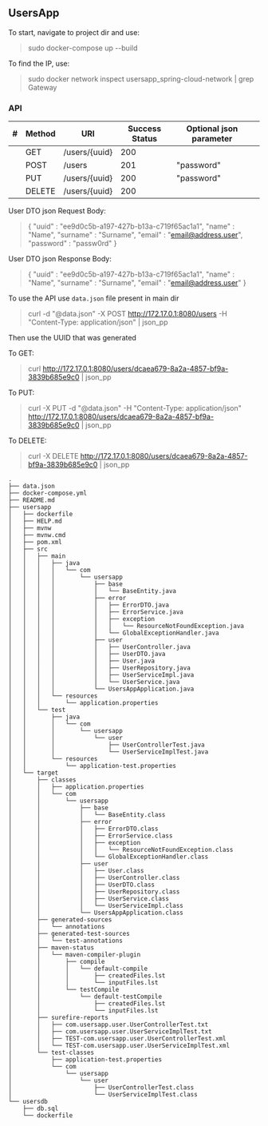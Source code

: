 ## UsersApp

To start, navigate to project dir and use:

> sudo docker-compose up --build


To find the IP, use:

> sudo docker network inspect  usersapp_spring-cloud-network | grep Gateway

### API

| # | Method | URI           | Success Status  | Optional json parameter  |   |
|---|--------|---------------|-----------------|--------------------------|---|
|   | GET    | /users/{uuid} | 200             |                          |   |
|   | POST   | /users        | 201             | "password"               |   |
|   | PUT    | /users/{uuid} | 200             | "password"               |   |
|   | DELETE | /users/{uuid} | 200             |                          |   |

User DTO json Request Body:

>{
>   "uuid" : "ee9d0c5b-a197-427b-b13a-c719f65ac1a1",
>   "name" : "Name",
>   "surname" : "Surname",
>   "email" : "email@address.user",
>   "password" : "passw0rd"
>}

User DTO json Response Body:

>{
>   "uuid" : "ee9d0c5b-a197-427b-b13a-c719f65ac1a1",
>   "name" : "Name",
>   "surname" : "Surname",
>   "email" : "email@address.user"
>}

To use the API use `data.json` file present in main dir

> curl -d "@data.json" -X POST http://172.17.0.1:8080/users -H "Content-Type: application/json" | json_pp

Then use the UUID that was generated

To GET:

> curl http://172.17.0.1:8080/users/dcaea679-8a2a-4857-bf9a-3839b685e9c0  | json_pp

To PUT:

> curl -X PUT -d "@data.json" -H "Content-Type: application/json" http://172.17.0.1:8080/users/dcaea679-8a2a-4857-bf9a-3839b685e9c0  | json_pp

To DELETE:

> curl -X DELETE http://172.17.0.1:8080/users/dcaea679-8a2a-4857-bf9a-3839b685e9c0  | json_pp

```
.
├── data.json
├── docker-compose.yml
├── README.md
├── usersapp
│   ├── dockerfile
│   ├── HELP.md
│   ├── mvnw
│   ├── mvnw.cmd
│   ├── pom.xml
│   ├── src
│   │   ├── main
│   │   │   ├── java
│   │   │   │   └── com
│   │   │   │       └── usersapp
│   │   │   │           ├── base
│   │   │   │           │   └── BaseEntity.java
│   │   │   │           ├── error
│   │   │   │           │   ├── ErrorDTO.java
│   │   │   │           │   ├── ErrorService.java
│   │   │   │           │   ├── exception
│   │   │   │           │   │   └── ResourceNotFoundException.java
│   │   │   │           │   └── GlobalExceptionHandler.java
│   │   │   │           ├── user
│   │   │   │           │   ├── UserController.java
│   │   │   │           │   ├── UserDTO.java
│   │   │   │           │   ├── User.java
│   │   │   │           │   ├── UserRepository.java
│   │   │   │           │   ├── UserServiceImpl.java
│   │   │   │           │   └── UserService.java
│   │   │   │           └── UsersAppApplication.java
│   │   │   └── resources
│   │   │       └── application.properties
│   │   └── test
│   │       ├── java
│   │       │   └── com
│   │       │       └── usersapp
│   │       │           └── user
│   │       │               ├── UserControllerTest.java
│   │       │               └── UserServiceImplTest.java
│   │       └── resources
│   │           └── application-test.properties
│   └── target
│       ├── classes
│       │   ├── application.properties
│       │   └── com
│       │       └── usersapp
│       │           ├── base
│       │           │   └── BaseEntity.class
│       │           ├── error
│       │           │   ├── ErrorDTO.class
│       │           │   ├── ErrorService.class
│       │           │   ├── exception
│       │           │   │   └── ResourceNotFoundException.class
│       │           │   └── GlobalExceptionHandler.class
│       │           ├── user
│       │           │   ├── User.class
│       │           │   ├── UserController.class
│       │           │   ├── UserDTO.class
│       │           │   ├── UserRepository.class
│       │           │   ├── UserService.class
│       │           │   └── UserServiceImpl.class
│       │           └── UsersAppApplication.class
│       ├── generated-sources
│       │   └── annotations
│       ├── generated-test-sources
│       │   └── test-annotations
│       ├── maven-status
│       │   └── maven-compiler-plugin
│       │       ├── compile
│       │       │   └── default-compile
│       │       │       ├── createdFiles.lst
│       │       │       └── inputFiles.lst
│       │       └── testCompile
│       │           └── default-testCompile
│       │               ├── createdFiles.lst
│       │               └── inputFiles.lst
│       ├── surefire-reports
│       │   ├── com.usersapp.user.UserControllerTest.txt
│       │   ├── com.usersapp.user.UserServiceImplTest.txt
│       │   ├── TEST-com.usersapp.user.UserControllerTest.xml
│       │   └── TEST-com.usersapp.user.UserServiceImplTest.xml
│       └── test-classes
│           ├── application-test.properties
│           └── com
│               └── usersapp
│                   └── user
│                       ├── UserControllerTest.class
│                       └── UserServiceImplTest.class
└── usersdb
    ├── db.sql
    └── dockerfile
```
